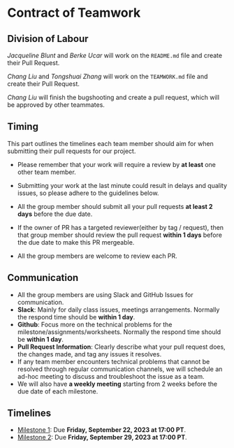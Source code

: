 # Contract of Teamwork

## Division of Labour

*Jacqueline Blunt* and *Berke Ucar* will work on the `README.md` file and create their Pull Request.

*Chang Liu* and *Tongshuai Zhang* will work on the `TEAMWORK.md` file and create their Pull Request.

*Chang Liu* will finish the bugshooting and create a pull request, which will be approved by other teammates.

## Timing

This part outlines the timelines each team member should aim for when submitting their pull requests for our project.

-   Please remember that your work will require a review by **at least** one other team member.

-   Submitting your work at the last minute could result in delays and quality issues, so please adhere to the guidelines below.

-   All the group member should submit all your pull requests **at least 2 days** before the due date.

-   If the owner of PR has a targeted reviewer(either by tag / request), then that group member should review the pull request **within 1 days** before the due date to make this PR mergeable.

-   All the group members are welcome to review each PR.

## Communication

-   All the group members are using Slack and GitHub Issues for communication.
-   **Slack**: Mainly for daily class issues, meetings arrangements. Normally the respond time should be **within 1 day**.
-   **Github**: Focus more on the technical problems for the milestone/assignments/worksheets. Normally the respond time should be **within 1 day**.
-   **Pull Request Information**: Clearly describe what your pull request does, the changes made, and tag any issues it resolves.
-   If any team member encounters technical problems that cannot be resolved through regular communication channels, we will schedule an ad-hoc meeting to discuss and troubleshoot the issue as a team.
-   We will also have **a weekly meeting** starting from 2 weeks before the due date of each milestone.

## Timelines

-   [Milestone 1](https://stat545.stat.ubc.ca/collaborative-project/milestone1/): Due **Friday, September 22, 2023 at 17:00 PT**.
-   [Milestone 2](https://stat545.stat.ubc.ca/collaborative-project/milestone2/): Due **Friday, September 29, 2023 at 17:00 PT**.
